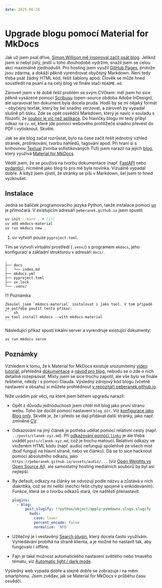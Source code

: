 ```yaml
---
date: 2025-06-28
---
```


# Upgrade blogu pomocí Material for MkDocs

Jak už jsem psal dříve, [Simon Willison mě inspiroval začít psát blog](../posts/zacinam-psat-blog.md). Jelikož jsem si nebyl jistý, jestli u toho dlouhodobě vydržím, snažil jsem se celou akci maximálně zjednodušit. Pro hosting jsem využil [GitHub Pages](https://pages.github.com/), protože jsou zdarma, a dokáží pěkně vyrendrovat obyčejný Markdown. Není tedy třeba psát žádný HTML kód, řešit šablony apod. Člověk se může hned soustředit na psaní a na celý blog ve finále stačí `README.md`.

Zároveň jsem v té době řešil problém se svým CVčkem: měl jsem ho sice pěkně vysázené pomocí [Scribusu](https://www.scribus.net/) (open-source obdoba Adobe InDesign), ale upravovat ten dokument byla docela pruda. Hodil by se mi nějaký formát - obyčejný texťák, který by šel snadno verzovat, a zároveň by vypadal slušně při tisku. Zde se opět osvědčil Markdown, který je navíc v souladu s filozofií, že [soubor je víc než aplikace](../posts/soubor-je-vic-nez-aplikace.md). Do hlavičky blogu mi tedy přibyl odkaz na `cv.md`, které jde pomocí webového prohlížeče snadno převést do PDF i vytisknout. Skvělé.

Jak se ale blog začal rozrůstat, bylo na čase začít řešit jednotný vzhled stránek, prolinkování, tvorbu náhledů, tagování apod. Při hraní si s knihovnou [Textual](https://www.textualize.io/) (tvorba sofistikovaných TUI) jsem narazil na jejich [blog](https://textual.textualize.io/blog/2024/09/15/anatomy-of-a-textual-user-interface/), který využívá [Material for MkDocs](https://squidfunk.github.io/mkdocs-material/).

<!-- more -->

Věděl jsem, že se používá na tvorbu dokumentace (např. [FastAPI](https://fastapi.tiangolo.com/) nebo [pydantic](https://docs.pydantic.dev/latest/)), nicméně jako blog to pro mě byla novinka. Vizuálně vypadal dobře. A když jsem zjistil, že stránky se píší v Markdown, šel jsem to hned vyzkoušet.

## Instalace

Jedná se balíček programovacího jazyka Python, takže instalace pomocí [uv](https://docs.astral.sh/uv/) je přímočará. V existujícím adresáři `peberanek.github.io` jsem spustil:
``` sh
uv init --bare . # (1)!
uv add mkdocs-material
uv run mkdocs new .
```

1.  uv vytvoří pouze `pyproject.toml`.

Tím se vytvoří virtuální prostředí (`.venv/`) s programem `mkdocs`, jeho konfigurací a základní strukturou v adresáři `docs/`.

```
.
├── docs
│   └── index.md
├── mkdocs.yml
├── pyproject.toml
├── uv.lock
└── .venv/
```

!!! Poznámka

    Zkoušel jsem `mkdocs-material` instalovat i jako tool. V tom případě je potřeba použít tento příkaz:
    ``` sh
    uv tool install mkdocs --with mkdocs-material
    ```

Následující příkaz spustí lokální server a vyrendruje existující dokumenty:
``` sh
uv run mkdocs serve
```

## Poznámky

Vzhledem k tomu, že k Material for MkDocs existuje srozumitelný [video tutoriál](https://www.youtube.com/watch?v=xlABhbnNrfI), přehledná [dokumentace](https://squidfunk.github.io/mkdocs-material/getting-started/) a [návod pro blog](https://squidfunk.github.io/mkdocs-material/setup/setting-up-a-blog/), nebudu se o zde o nich detailně rozepisovat. Místy jsem se sice trochu zapotil, ale vše bylo ve finále řešitelné, někdy i s pomocí Clauda. Výsledný zdrojový kód blogu (včetně nastavení a obsahu) si můžete prohlédnout [v repozitáři peberanek.github.io](https://github.com/peberanek/peberanek.github.io).

Níže uvádím pár věcí, na které jsem během upgradu narazil:

* Opět z důvodu jednoduchosti jsem chtěl mít blog jako první stranu webu. Toho lze docílit pomocí nastavení `blog_dir`. Viz [konfigurace jako Blog only](https://squidfunk.github.io/mkdocs-material/setup/setting-up-a-blog/#blog-only). Skvělé je, že i přesto se dají přidávat další stránky, jako např. zmíněné [CV](https://peberanek.github.io/cv/).
* Odkazování na jiný článek je potřeba udělat pomocí relativní cesty (např. `../posts/clanek-xyz.md`). Při [odkazování pomocí `links`](https://squidfunk.github.io/mkdocs-material/setup/setting-up-a-blog/?h=links#adding-related-links) je ale třeba uvádět `posts/clanek-xyz.md`, což je trochu matoucí. Relativní odkazy ve vloženém HTML kódu (např. audio) nefungují spolehlivě ze všech míst (buď fungují na hlavní straně, nebo ve článku). Dá se to sice hacknout pomocí absolutního odkazu, jako `https://peberanek.github.io/assets/audio/...` (viz [Open Weights vs Open Source AI](../posts/open-weights-vs-open-source-ai.md)), ale samostatný hosting mediálních souborů by byl asi nejlepší.
* By default, odkazy na články se odvozují podle názvu a zůstává v nich diakritika, což se mi nelíbí (nechci řešit chyby spojené s enkódováním). Funkce, která se o tvorbu odkazů stará, lze naštěstí přenastavit:

    ``` yaml title="mkdocs.yml"
    plugins:
      - blog:
          post_slugify: !!python/object/apply:pymdownx.slugs.slugify
            kwds:
              case: lower
              percent_encode: false
              normalize: 'NFD'
    ```

* Užitečný je i vestavěný [Search plugin](https://squidfunk.github.io/mkdocs-material/setup/setting-up-site-search/?h=search), který docela často využívám. Vyhledávání probíhá na straně klienta, a je možné ho nastavit tak, aby fungovalo i offline.
* Fajn je také možnost automatického nastavení světlého nebo tmavého tématu, viz [Automatic light / dark mode](https://squidfunk.github.io/mkdocs-material/setup/changing-the-colors/?h=automatic#automatic-light-dark-mode).

Výsledný web vypadá dobře a stejně dobře se zobrazuje i na mém smartphonu. Jsem zvědav, jak se Material for MkDocs v průběhu času osvědčí.
